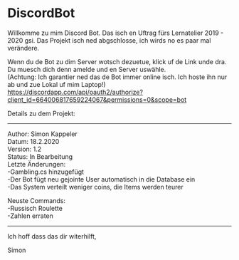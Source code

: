 # DiscordBot

Willkomme zu mim Discord Bot. Das isch en Uftrag fürs Lernatelier 2019 - 2020 gsi.
Das Projekt isch ned abgschlosse, ich wirds no es paar mal verändere.

Wenn du de Bot zu dim Server wotsch dezuetue, klick uf de Link unde dra. Du muesch dich denn amelde und en Server uswähle.              
(Achtung: Ich garantier ned das de Bot immer online isch. Ich hoste ihn nur ab und zue Lokal uf mim Laptop!)                             
https://discordapp.com/api/oauth2/authorize?client_id=664006817659224067&permissions=0&scope=bot

Details zu dem Projekt:
________________________________________________
Author:	Simon Kappeler        
Datum:	18.2.2020      
Version:	1.2    
Status:	In Bearbeitung        
Letzte Änderungen:	                                                          
-Gambling.cs hinzugefügt                                                                                        
-Der Bot fügt neu gejointe User automatisch in die Database ein                                         
-Das System verteilt weniger coins, die Items werden teurer                                                

Neuste Commands:                                                            
-Russisch Roulette                                                                                
-Zahlen erraten                                                                                                                       
________________________________________________

Ich hoff dass das dir witerhilft,

Simon
